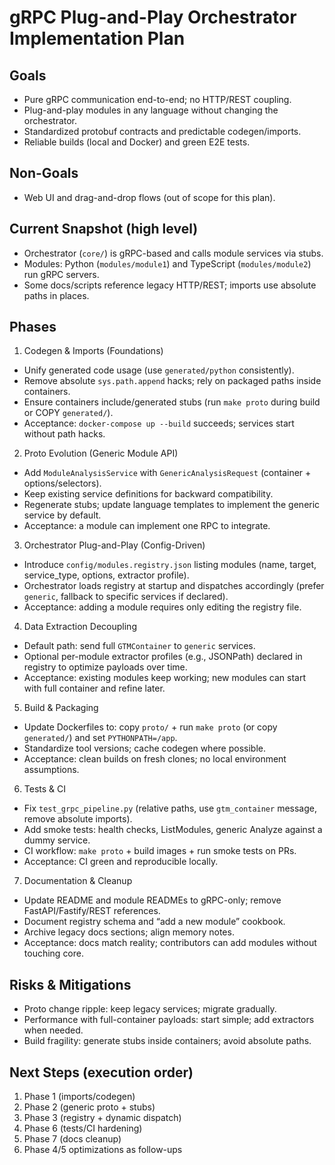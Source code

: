 # gRPC Plug-and-Play Orchestrator Implementation Plan

## Goals
- Pure gRPC communication end-to-end; no HTTP/REST coupling.
- Plug-and-play modules in any language without changing the orchestrator.
- Standardized protobuf contracts and predictable codegen/imports.
- Reliable builds (local and Docker) and green E2E tests.

## Non-Goals
- Web UI and drag-and-drop flows (out of scope for this plan).

## Current Snapshot (high level)
- Orchestrator (`core/`) is gRPC-based and calls module services via stubs.
- Modules: Python (`modules/module1`) and TypeScript (`modules/module2`) run gRPC servers.
- Some docs/scripts reference legacy HTTP/REST; imports use absolute paths in places.

## Phases

1) Codegen & Imports (Foundations)
- Unify generated code usage (use `generated/python` consistently).
- Remove absolute `sys.path.append` hacks; rely on packaged paths inside containers.
- Ensure containers include/generated stubs (run `make proto` during build or COPY `generated/`).
- Acceptance: `docker-compose up --build` succeeds; services start without path hacks.

2) Proto Evolution (Generic Module API)
- Add `ModuleAnalysisService` with `GenericAnalysisRequest` (container + options/selectors).
- Keep existing service definitions for backward compatibility.
- Regenerate stubs; update language templates to implement the generic service by default.
- Acceptance: a module can implement one RPC to integrate.

3) Orchestrator Plug-and-Play (Config-Driven)
- Introduce `config/modules.registry.json` listing modules (name, target, service_type, options, extractor profile).
- Orchestrator loads registry at startup and dispatches accordingly (prefer `generic`, fallback to specific services if declared).
- Acceptance: adding a module requires only editing the registry file.

4) Data Extraction Decoupling
- Default path: send full `GTMContainer` to `generic` services.
- Optional per-module extractor profiles (e.g., JSONPath) declared in registry to optimize payloads over time.
- Acceptance: existing modules keep working; new modules can start with full container and refine later.

5) Build & Packaging
- Update Dockerfiles to: copy `proto/` + run `make proto` (or copy `generated/`) and set `PYTHONPATH=/app`.
- Standardize tool versions; cache codegen where possible.
- Acceptance: clean builds on fresh clones; no local environment assumptions.

6) Tests & CI
- Fix `test_grpc_pipeline.py` (relative paths, use `gtm_container` message, remove absolute imports).
- Add smoke tests: health checks, ListModules, generic Analyze against a dummy service.
- CI workflow: `make proto` + build images + run smoke tests on PRs.
- Acceptance: CI green and reproducible locally.

7) Documentation & Cleanup
- Update README and module READMEs to gRPC-only; remove FastAPI/Fastify/REST references.
- Document registry schema and “add a new module” cookbook.
- Archive legacy docs sections; align memory notes.
- Acceptance: docs match reality; contributors can add modules without touching core.

## Risks & Mitigations
- Proto change ripple: keep legacy services; migrate gradually.
- Performance with full-container payloads: start simple; add extractors when needed.
- Build fragility: generate stubs inside containers; avoid absolute paths.

## Next Steps (execution order)
1. Phase 1 (imports/codegen)
2. Phase 2 (generic proto + stubs)
3. Phase 3 (registry + dynamic dispatch)
4. Phase 6 (tests/CI hardening)
5. Phase 7 (docs cleanup)
6. Phase 4/5 optimizations as follow-ups
